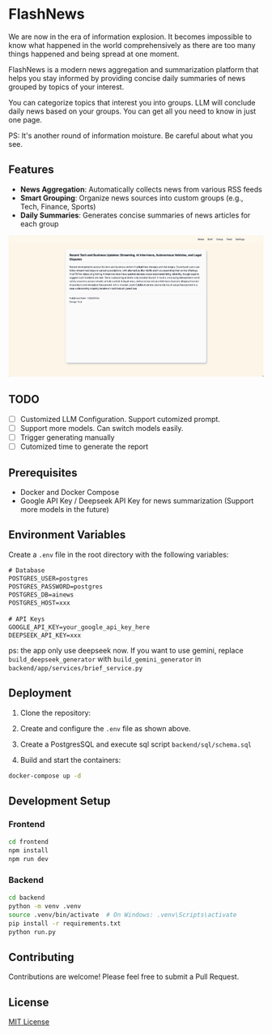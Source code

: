 # FlashNews

We are now in the era of information explosion. It becomes impossible to know what happened in the world comprehensively as there are too many things happened and being spread at one moment.

FlashNews is a modern news aggregation and summarization platform that helps you stay informed by providing concise daily summaries of news grouped by topics of your interest.

You can categorize topics that interest you into groups. LLM will conclude daily news based on your groups. You can get all you need to know in just one page.

PS: It's another round of information moisture. Be careful about what you see.

## Features

- **News Aggregation**: Automatically collects news from various RSS feeds
- **Smart Grouping**: Organize news sources into custom groups (e.g., Tech, Finance, Sports)
- **Daily Summaries**: Generates concise summaries of news articles for each group

![Showcase](https://raw.githubusercontent.com/FaustsRep/picbed/main/notes/CleanShot%202025-05-17%20at%2012.03.32%402x.png)

## TODO

- [ ] Customized LLM Configuration. Support cutomized prompt.
- [ ] Support more models. Can switch models easily.
- [ ] Trigger generating manually
- [ ] Cutomized time to generate the report

## Prerequisites

- Docker and Docker Compose
- Google API Key / Deepseek API Key for news summarization (Support more models in the future)

## Environment Variables

Create a `.env` file in the root directory with the following variables:

```env
# Database
POSTGRES_USER=postgres
POSTGRES_PASSWORD=postgres
POSTGRES_DB=ainews
POSTGRES_HOST=xxx

# API Keys
GOOGLE_API_KEY=your_google_api_key_here
DEEPSEEK_API_KEY=xxx
```

ps: the app only use deepseek now. If you want to use gemini, replace `build_deepseek_generator` with `build_gemini_generator` in `backend/app/services/brief_service.py`

## Deployment

1. Clone the repository:

2. Create and configure the `.env` file as shown above.

3. Create a PostgresSQL and execute sql script `backend/sql/schema.sql`

4. Build and start the containers:

```bash
docker-compose up -d
```

## Development Setup

### Frontend

```bash
cd frontend
npm install
npm run dev
```

### Backend

```bash
cd backend
python -m venv .venv
source .venv/bin/activate  # On Windows: .venv\Scripts\activate
pip install -r requirements.txt
python run.py
```

## Contributing

Contributions are welcome! Please feel free to submit a Pull Request.

## License

[MIT License](LICENSE)

